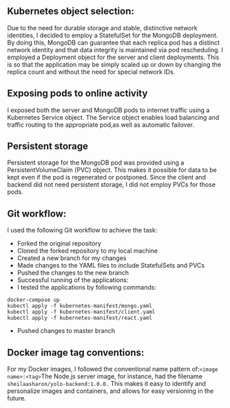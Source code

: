 ## Kubernetes object selection:

Due to the need for durable storage and stable, distinctive network identities, I decided to employ a StatefulSet for the MongoDB deployment. By doing this, MongoDB can guarantee that each replica pod has a distinct network identity and that data integrity is maintained via pod rescheduling. I employed a Deployment object for the server and client deployments. This is so that the application may be simply scaled up or down by changing the replica count and without the need for special network IDs.

## Exposing pods to online activity

I exposed both the server and MongoDB pods to internet traffic using a Kubernetes Service object. The Service object enables load balancing and traffic routing to the appropriate pod,as well as automatic failover.

## Persistent storage

Persistent storage for the MongoDB pod was provided using a PersistentVolumeClaim (PVC) object. This makes it possible for data to be kept even if the pod is regenerated or postponed. Since the client and backend did not need persistent storage, I did not employ PVCs for those pods.

## Git workflow:

I used the following Git workflow to achieve the task:

- Forked the original repository
- Cloned the forked repository to my local machine
- Created a new branch for my changes
- Made changes to the YAML files to include StatefulSets and PVCs
- Pushed the changes to the new branch
- Successful running of the applications:
- I tested the applications by following commands:

```
docker-compose up
kubectl apply -f kubernetes-manifest/mongo.yaml
kubectl apply -f kubernetes-manifest/client.yaml
kubectl apply -f kubernetes-manifest/react.yaml
```

- Pushed changes to master branch

## Docker image tag conventions:

For my Docker images, I followed the conventional name pattern of:`<image name>:<tag>`The Node.js server image, for instance, had the filename ` sheilaasharon/yolo-backend:1.0.0.` This makes it easy to identify and personalize images and containers, and allows for easy versioning in the future.
